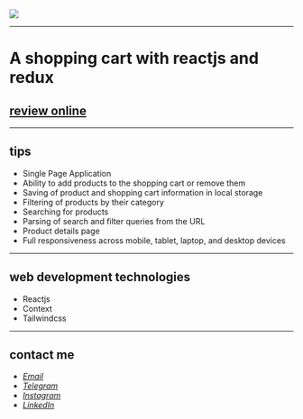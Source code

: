 <div>
  <img src="https://github.com/javadevbh/react-store/assets/122552232/ba94257a-6e90-41cc-b13a-0e636421ec95">
</div>

---
# A shopping cart with reactjs and redux
## [review online](https://javadbahrami-store.netlify.app/)
---
## tips
* Single Page Application
* Ability to add products to the shopping cart or remove them
* Saving of product and shopping cart information in local storage
* Filtering of products by their category
* Searching for products
* Parsing of search and filter queries from the URL
* Product details page
* Full responsiveness across mobile, tablet, laptop, and desktop devices
---
## web development technologies
* Reactjs
* Context
* Tailwindcss
---
## contact me
* *[Email](mailto:javadev14bh@gmail.com)*
* *[Telegram](https://t.me/jav4d/)*
* *[Instagram](https://instagram.com/javaadbahrami/)*
* *[LinkedIn](https://www.linkedin.com/in/javad-bahrami-79b349259/)*
